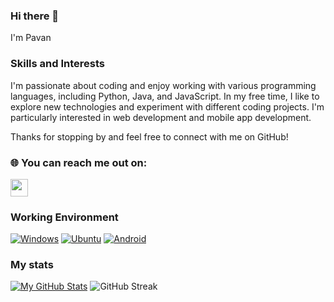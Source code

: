 ### Hi there 👋

I'm Pavan 

### Skills and Interests
I'm passionate about coding and enjoy working with various programming languages, including Python, Java, and JavaScript. In my free time, I like to explore new technologies and experiment with different coding projects. I'm particularly interested in web development and mobile app development.

Thanks for stopping by and feel free to connect with me on GitHub!

### 🌐 You can reach me out on: ###
<p>
  <a href="https://t.me/ExWhyZed9"><img src="https://img.shields.io/badge/telegram-%231DA1F2.svg?&style=for-the-badge&logo=telegram&logoColor=black" height=28></a>
</p>

### Working Environment
[![Windows](https://img.shields.io/badge/Windows-0078D6?style=for-the-badge&logo=windows&logoColor=green)](https://www.microsoft.com/en-us/software-download/windows10ISO)
[![Ubuntu](https://img.shields.io/badge/Ubuntu-E95420?style=for-the-badge&logo=Ubuntu&logoColor=white)](https://ubuntu.com/)
[![Android](https://img.shields.io/badge/Android-3DDC84?style=for-the-badge&logo=android&logoColor=black)](https://www.android.com/)

### My stats
[![My GitHub Stats](https://github-readme-stats.vercel.app/api/?username=ExWhyZed9&count_private=true&theme=blue-green&hide_border=true&border_radius=10&showicons=true)]()
![GitHub Streak](https://github-readme-streak-stats.herokuapp.com?user=ExWhyZed9&theme=blue-green&hide_border=true&border_radius=10&showicons=true)
